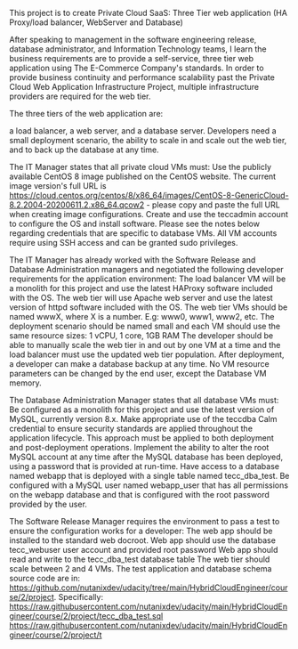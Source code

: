 This project is to create Private Cloud SaaS: Three Tier web application (HA Proxy/load balancer, WebServer and Database)

After speaking to management in the software engineering release, database administrator, and Information Technology teams, I learn the business requirements are to provide a self-service, three tier web application using The E-Commerce Company's standards. In order to provide business continuity and performance scalability past the Private Cloud Web Application Infrastructure Project, multiple infrastructure providers are required for the web tier.

The three tiers of the web application are:

a load balancer,
a web server,
and a database server.
Developers need a small deployment scenario, the ability to scale in and scale out the web tier, and to back up the database at any time.

The IT Manager states that all private cloud VMs must:
Use the publicly available CentOS 8 image published on the CentOS website. The current image version's full URL is https://cloud.centos.org/centos/8/x86_64/images/CentOS-8-GenericCloud-8.2.2004-20200611.2.x86_64.qcow2 - please copy and paste the full URL when creating image configurations.
Create and use the teccadmin account to configure the OS and install software. Please see the notes below regarding credentials that are specific to database VMs.
All VM accounts require using SSH access and can be granted sudo privileges.

The IT Manager has already worked with the Software Release and Database Administration managers and negotiated the following developer requirements for the application environment:
The load balancer VM will be a monolith for this project and use the latest HAProxy software included with the OS.
The web tier will use Apache web server and use the latest version of httpd software included with the OS.
The web tier VMs should be named wwwX, where X is a number. E.g: www0, www1, www2, etc.
The deployment scenario should be named small and each VM should use the same resource sizes: 1 vCPU, 1 core, 1GB RAM
The developer should be able to manually scale the web tier in and out by one VM at a time and the load balancer must use the updated web tier population.
After deployment, a developer can make a database backup at any time.
No VM resource parameters can be changed by the end user, except the Database VM memory.

The Database Administration Manager states that all database VMs must:
Be configured as a monolith for this project and use the latest version of MySQL, currently version 8.x.
Make appropriate use of the teccdba Calm credential to ensure security standards are applied throughout the application lifecycle. This approach must be applied to both deployment and post-deployment operations.
Implement the ability to alter the root MySQL account at any time after the MySQL database has been deployed, using a password that is provided at run-time.
Have access to a database named webapp that is deployed with a single table named tecc_dba_test.
Be configured with a MySQL user named webapp_user that has all permissions on the webapp database and that is configured with the root password provided by the user.

The Software Release Manager requires the environment to pass a test to ensure the configuration works for a developer:
The web app should be installed to the standard web docroot.
Web app should use the database tecc_webuser user account and provided root password
Web app should read and write to the tecc_dba_test database table
The web tier should scale between 2 and 4 VMs.
The test application and database schema source code are in:
https://github.com/nutanixdev/udacity/tree/main/HybridCloudEngineer/course/2/project. Specifically:
https://raw.githubusercontent.com/nutanixdev/udacity/main/HybridCloudEngineer/course/2/project/tecc_dba_test.sql
https://raw.githubusercontent.com/nutanixdev/udacity/main/HybridCloudEngineer/course/2/project/t
